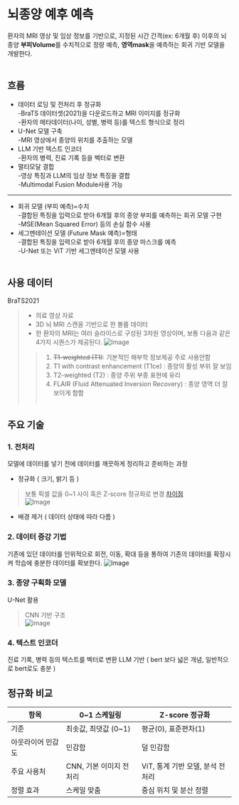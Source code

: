 #  뇌종양 예후 예측
환자의 MRI 영상 및 임상 정보를 기반으로, 지정된 시간 간격(ex: 6개월 후) 이후의 뇌종양 **부피Volume**를 수치적으로 정량 예측, **영역mask**을 예측하는 회귀 기반 모델을 개발한다.
<br><br>
## 흐름
+ 데이터 로딩 및 전처리 후 정규화
  <br>-BraTS 데이터셋(2021)을 다운로드하고 MRI 이미지를 정규화
  <br>-환자의 메타데이터(나이, 성별, 병력 등)를 텍스트 형식으로 정리
+ U-Net 모델 구축
  <br>-MRI 영상에서 종양의 위치를 추출하는 모델
+ LLM 기반 텍스트 인코더
  <br>-환자의 병력, 진료 기록 등을 벡터로 변환
+ 멀티모달 결합
  <br>-영상 특징과 LLM의 임상 정보 특징을 결합
  <br>-Multimodal Fusion Module사용 가능
---
+ 회귀 모델 (부피 예측)=수치
  <br>-결합된 특징을 입력으로 받아 6개월 후의 종양 부피를 예측하는 회귀 모델 구현
  <br>-MSE(Mean Squared Error) 등의 손실 함수 사용
+ 세그멘테이션 모델 (Future Mask 예측)=형태
  <br>-결합된 특징을 입력으로 받아 6개월 후의 종양 마스크를 예측
  <br>-U-Net 또는 ViT 기반 세그멘테이션 모델 사용
<br><br>
## 사용 데이터
BraTS2021
>+ 의료 영상 자료
>+ 3D 뇌 MRI 스캔을 기반으로 한 볼륨 데이터
>+ 한 환자의 MRI는 여러 슬라이스로 구성된 3차원 영상이며, 보통 다음과 같은 4가지 시퀀스가 제공된다.
> ![Image](https://github.com/user-attachments/assets/3b1877c0-d128-48cd-b9f3-8f667014f5e3)
>>1. ~~T1-weighted (T1)~~: 기본적인 해부학 정보제공 주로 사용안함
>>2. T1 with contrast enhancement (T1ce) : 종양의 활성 부위 잘 보임
>>3. T2-weighted (T2) : 종양 주위 부종 표현에 유리
>>4. FLAIR (Fluid Attenuated Inversion Recovery) : 종양 영역 더 잘보이게 함함
<br><br>
## 주요 기술
### 1. 전처리
모델에 데이터를 넣기 전에 데이터를 깨끗하게 정리하고 준비하는 과정
+ 정규화 ( 크기, 밝기 등 )
>  보통 픽셀 값을 0~1 사이 혹은 Z-score 정규화로 변경  [ 차이점 ](#정규화-비교) <br>
> ![Image](https://github.com/user-attachments/assets/2ea431be-e9ac-4792-8f74-32e3c3332a55)
+ 배경 제거 ( 데이터 상태에 따라 다름 )

### 2. 데이터 증강 기법
기존에 있던 데이터를 인위적으로 회전, 이동, 확대 등을 통하여 기존의 데이터를 확장시켜 학습에 충분한 데이터를 확보한다.
![Image](https://github.com/user-attachments/assets/3bbb0489-1671-4fcb-b303-fff603008556)

### 3. 종양 구획화 모델
U-Net 활용
>CNN 기반 구조 <br>
![image](https://github.com/user-attachments/assets/15435108-96f6-47be-8bf4-9d15cf4d9378)


### 4. 텍스트 인코더
진료 기록, 병력 등의 텍스트를 벡터로 변환
LLM 기반 ( bert 보다 넓은 개념, 일반적으로 bert로도 충분 )


## 정규화 비교
| 항목           | 0~1 스케일링                | Z-score 정규화                      |
|----------------|------------------------------|-------------------------------------|
| 기준           | 최솟값, 최댓값  (0~1)             | 평균(0), 표준편차(1)                      |
| 아웃라이어 민감도 | 민감함                       | 덜 민감함                           |
| 주요 사용처     | CNN, 기본 이미지 전처리      | ViT, 통계 기반 모델, 분석 전처리   |
| 정렬 효과       | 스케일 맞춤                  | 중심 위치 및 분산 정렬             |
